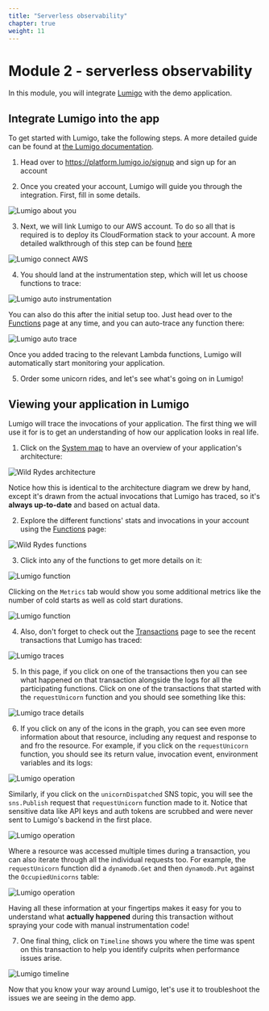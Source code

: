 ```yaml
---
title: "Serverless observability"
chapter: true
weight: 11
---
```


# Module 2 - serverless observability

In this module, you will integrate [Lumigo](https://lumigo.io) with the demo application.

## Integrate Lumigo into the app

To get started with Lumigo, take the following steps. A more detailed guide can be found at [the Lumigo documentation](https://docs.lumigo.io/docs/create-an-account).

1. Head over to https://platform.lumigo.io/signup and sign up for an account

2. Once you created your account, Lumigo will guide you through the integration. First, fill in some details.

![Lumigo about you](/images/mod02-lumigo-about-you.png)

3. Next, we will link Lumigo to our AWS account. To do so all that is required is to deploy its CloudFormation stack to your account. A more detailed walkthrough of this step can be found [here](https://docs.lumigo.io/docs/connect-your-environment)

![Lumigo connect AWS](/images/mod02-lumigo-connect-aws.png)

4. You should land at the instrumentation step, which will let us choose functions to trace:

![Lumigo auto instrumentation](/images/mod02-lumigo-auto-instrumentation.png)

You can also do this after the initial setup too. Just head over to the [Functions](https://platform.lumigo.io/functions) page at any time, and you can auto-trace any function there:

![Lumigo auto trace](/images/mod02-lumigo-auto-trace.png)

Once you added tracing to the relevant Lambda functions, Lumigo will automatically start monitoring your application.

5. Order some unicorn rides, and let's see what's going on in Lumigo!


## Viewing your application in Lumigo

Lumigo will trace the invocations of your application. The first thing we will use it for is to get an understanding of how our application looks in real life.

1. Click on the [System map](https://platform.lumigo.io/system-map) to have an overview of your application's architecture:

![Wild Rydes architecture](/images/mod02-lumigo-architecture.png)

Notice how this is identical to the architecture diagram we drew by hand, except it's drawn from the actual invocations that Lumigo has traced, so it's **always up-to-date** and based on actual data.

2. Explore the different functions' stats and invocations in your account using the [Functions](https://platform.lumigo.io/functions) page:

![Wild Rydes functions](/images/mod02-lumigo-functions.png)

3. Click into any of the functions to get more details on it:

![Lumigo function](/images/mod02-lumigo-function-details.png)

Clicking on the `Metrics` tab would show you some additional metrics like the number of cold starts as well as cold start durations.

![Lumigo function](/images/mod02-lumigo-function-details-2.png)

4. Also, don't forget to check out the [Transactions](https://platform.lumigo.io/transactions) page to see the recent transactions that Lumigo has traced:

![Lumigo traces](/images/mod02-lumigo-traces.png)

5. In this page, if you click on one of the transactions then you can see what happened on that transaction alongside the logs for all the participating functions. Click on one of the transactions that started with the `requestUnicorn` function and you should see something like this:

![Lumigo trace details](/images/mod02-lumigo-trace-details.png)

6. If you click on any of the icons in the graph, you can see even more information about that resource, including any request and response to and fro the resource. For example, if you click on the `requestUnicorn` function, you should see its return value, invocation event, environment variables and its logs:

![Lumigo operation](/images/mod02-lumigo-operation-function.png)

Similarly, if you click on the `unicornDispatched` SNS topic, you will see the `sns.Publish` request that `requestUnicorn` function made to it. Notice that sensitive data like API keys and auth tokens are scrubbed and were never sent to Lumigo's backend in the first place.

![Lumigo operation](/images/mod02-lumigo-operation-sns.png)

Where a resource was accessed multiple times during a transaction, you can also iterate through all the individual requests too. For example, the `requestUnicorn` function did a `dynamodb.Get` and then `dynamodb.Put` against the `OccupiedUnicorns` table:

![Lumigo operation](/images/mod02-lumigo-operation-dynamodb.png)

Having all these information at your fingertips makes it easy for you to understand what **actually happened** during this transaction without spraying your code with manual instrumentation code!

7. One final thing, click on `Timeline` shows you where the time was spent on this transaction to help you identify culprits when performance issues arise.

![Lumigo timeline](/images/mod02-lumigo-timeline.png)

Now that you know your way around Lumigo, let's use it to troubleshoot the issues we are seeing in the demo app.
